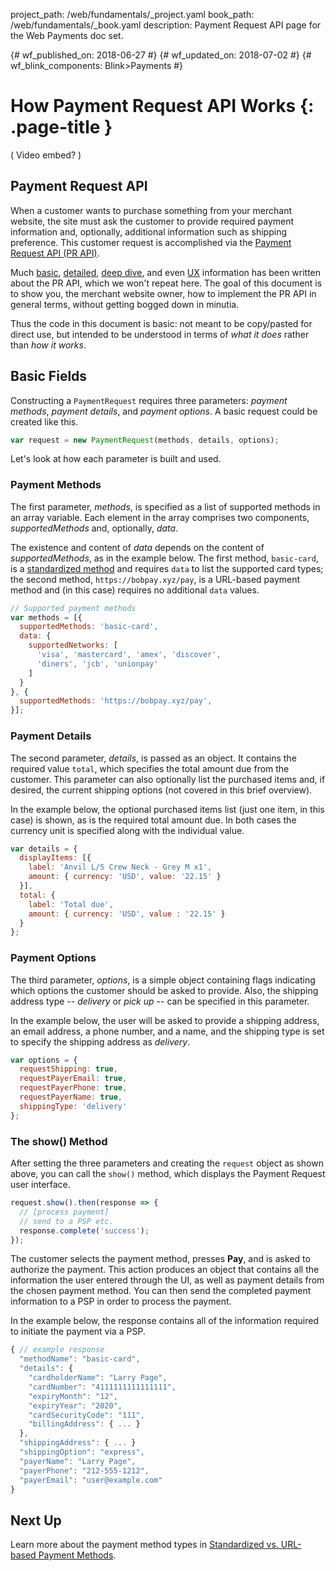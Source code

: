 project_path: /web/fundamentals/_project.yaml
book_path: /web/fundamentals/_book.yaml
description: Payment Request API page for the Web Payments doc set.

{# wf_published_on: 2018-06-27 #}
{# wf_updated_on: 2018-07-02 #}
{# wf_blink_components: Blink>Payments #}

# How Payment Request API Works {: .page-title }

( Video embed? )

## Payment Request API

When a customer wants to purchase something from your merchant website, the site must 
ask the customer to provide required payment information and, optionally, additional 
information such as shipping preference. This customer request is accomplished via the 
[Payment Request API (PR API)](https://w3c.github.io/payment-request/).

Much 
[basic](https://docs.google.com/document/d/1Afo0lsqksPNPSdkiSTuSDMm68x5XfMM4UPf7mbYwrgU/edit), 
[detailed](https://developer.mozilla.org/en-US/docs/Web/API/Payment_Request_API), 
[deep dive](web/fundamentals/payments/deep-dive-into-payment-request), 
and even 
[UX](web/fundamentals/payments/payment-request-ux-considerations) 
information has been written about the PR API, which we won't repeat here. The goal of this 
document is to show you, the merchant website owner, how to implement the PR API in general 
terms, without getting bogged down in minutia.

Thus the code in this document is basic: not meant to be copy/pasted for direct use, but 
intended to be understood in terms of _what it does_ rather than _how it works_.

## Basic Fields

Constructing a `PaymentRequest` requires three parameters: _payment methods_, _payment details_, 
and _payment options_. A basic request could be created like this.

```javascript
var request = new PaymentRequest(methods, details, options);
```

Let's look at how each parameter is built and used.

### Payment Methods

The first parameter, _methods_, is specified as a list of supported methods in an array variable. 
Each element in the array comprises two components, _supportedMethods_ and, optionally, _data_. 

The existence and content of _data_ depends on the content of _supportedMethods_, as in the 
example below. The first method, `basic-card`, is a 
[standardized method](https://docs.google.com/document/d/13hYK7-ddiRpD-VdD05310ZTUxrfUZ3Zj911NofaFc6I/edit?ts=5b075b04#) 
and requires `data` to list the supported card types; the second method, 
`https://bobpay.xyz/pay`, is a URL-based payment method and (in this case) requires no 
additional `data` values.

```javascript
// Supported payment methods
var methods = [{
  supportedMethods: 'basic-card',
  data: {
    supportedNetworks: [
      'visa', 'mastercard', 'amex', 'discover',
      'diners', 'jcb', 'unionpay'
    ]
  }
}, {
  supportedMethods: 'https://bobpay.xyz/pay',
}];
```

### Payment Details

The second parameter, _details_, is passed as an object. It contains the required value 
`total`, which specifies the total amount due from the customer. This parameter can also 
optionally list the purchased items and, if desired, the current shipping options (not 
covered in this brief overview).

In the example below, the optional purchased items list (just one item, in this case) 
is shown, as is the required total amount due. In both cases the currency unit is 
specified along with the individual value.

```javascript
var details = {
  displayItems: [{
    label: 'Anvil L/S Crew Neck - Grey M x1',
    amount: { currency: 'USD', value: '22.15' }
  }],
  total: {
    label: 'Total due',
    amount: { currency: 'USD', value : '22.15' }
  }
};
```

### Payment Options

The third parameter, _options_, is a simple object containing flags indicating which 
options the customer should be asked to provide. Also, the shipping address type -- 
_delivery_ or _pick up_ -- can be specified in this parameter.

In the example below, the user will be asked to provide a shipping address, an email 
address, a phone number, and a name, and the shipping type is set to specify the 
shipping address as _delivery_.

```javascript
var options = {
  requestShipping: true,
  requestPayerEmail: true,
  requestPayerPhone: true,
  requestPayerName: true,
  shippingType: 'delivery'
};
```

### The show() Method

After setting the three parameters and creating the `request` object as shown above, 
you can call the `show()` method, which displays the Payment Request user interface.

```javascript
request.show().then(response => {
  // [process payment]
  // send to a PSP etc.
  response.complete('success');
});
```

The customer selects the payment method, presses **Pay**, and is asked to authorize the 
payment. This action produces an object that contains all the information the user entered 
through the UI, as well as payment details from the chosen payment method. You can then send 
the completed payment information to a PSP in order to process the payment.

In the example below, the response contains all of the information required to initiate 
the payment via a PSP.

```javascript
{ // example response
  "methodName": "basic-card",
  "details": {
    "cardholderName": "Larry Page",
    "cardNumber": "4111111111111111",
    "expiryMonth": "12",
    "expiryYear": "2020",
    "cardSecurityCode": "111",
    "billingAddress": { ... }
  },
  "shippingAddress": { ... }
  "shippingOption": "express",
  "payerName": "Larry Page",
  "payerPhone": "212-555-1212",
  "payerEmail": "user@example.com"
}
```

## Next Up

Learn more about the payment method types in 
[Standardized vs. URL-based Payment Methods](https://docs.google.com/document/d/13hYK7-ddiRpD-VdD05310ZTUxrfUZ3Zj911NofaFc6I/edit#heading=h.xn0li2wq7erf).

